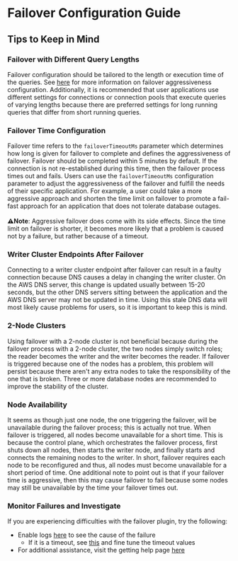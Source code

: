 # Failover Configuration Guide

## Tips to Keep in Mind

### Failover with Different Query Lengths
Failover configuration should be tailored to the length or execution time of the queries. See [here](#failover-time-configuration) for more information on failover aggressiveness configuration. Additionally, it is recommended that user applications use different settings for connections or connection pools that execute queries of varying lengths because there are preferred settings for long running queries that differ from short running queries. 

### Failover Time Configuration
Failover time refers to the `failoverTimeoutMs` parameter which determines how long is given for failover to complete and defines the aggressiveness of failover. Failover should be completed within 5 minutes by default. If the connection is not re-established during this time, then the failover process times out and fails. Users can use the `failoverTimeoutMs` configuration parameter to adjust the aggressiveness of the failover and fulfill the needs of their specific application. For example, a user could take a more aggressive approach and shorten the time limit on failover to promote a fail-fast approach for an application that does not tolerate database outages. <br><br>**:warning:Note**: Aggressive failover does come with its side effects. Since the time limit on failover is shorter, it becomes more likely that a problem is caused not by a failure, but rather because of a timeout.

### Writer Cluster Endpoints After Failover
Connecting to a writer cluster endpoint after failover can result in a faulty connection because DNS causes a delay in changing the writer cluster. On the AWS DNS server, this change is updated usually between 15-20 seconds, but the other DNS servers sitting between the application and the AWS DNS server may not be updated in time. Using this stale DNS data will most likely cause problems for users, so it is important to keep this is mind.

### 2-Node Clusters
Using failover with a 2-node cluster is not beneficial because during the failover process with a 2-node cluster, the two nodes simply switch roles; the reader becomes the writer and the writer becomes the reader. If failover is triggered because one of the nodes has a problem, this problem will persist because there aren't any extra nodes to take the responsibility of the one that is broken. Three or more database nodes are recommended to improve the stability of the cluster.

### Node Availability
It seems as though just one node, the one triggering the failover, will be unavailable during the failover process; this is actually not true. When failover is triggered, all nodes become unavailable for a short time. This is because the control plane, which orchestrates the failover process, first shuts down all nodes, then starts the writer node, and finally starts and connects the remaining nodes to the writer. In short, failover requires each node to be reconfigured and thus, all nodes must become unavailable for a short period of time. One additional note to point out is that if your failover time is aggressive, then this may cause failover to fail because some nodes may still be unavailable by the time your failover times out.

### Monitor Failures and Investigate
If you are experiencing difficulties with the failover plugin, try the following:
- Enable logs [here](/docs/using-the-jdbc-wrapper/UsingTheJdbcWrapper.md#logging) to see the cause of the failure
  - If it is a timeout, see [this](#failover-time-configuration) and fine tune the timeout values
- For additional assistance, visit the getting help page [here](../../README.md#getting-help-and-opening-issues)